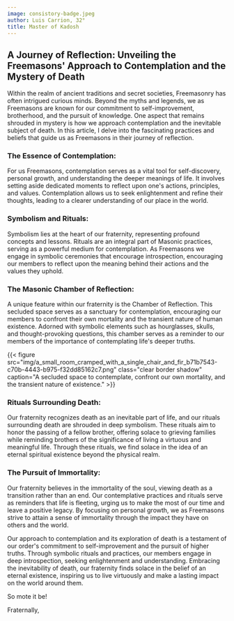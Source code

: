 ```yaml
---
image: consistory-badge.jpeg
author: Luis Carrion, 32°
title: Master of Kadosh
---
```

## A Journey of Reflection: Unveiling the Freemasons' Approach to Contemplation and the Mystery of Death
Within the realm of ancient traditions and secret societies, Freemasonry has often intrigued curious minds. Beyond the myths and legends, we as Freemasons are known for our commitment to self-improvement, brotherhood, and the pursuit of knowledge. One aspect that remains shrouded in mystery is how we approach contemplation and the inevitable subject of death. In this article, I delve into the fascinating practices and beliefs that guide us as Freemasons in their journey of reflection.

### The Essence of Contemplation:
For us Freemasons, contemplation serves as a vital tool for self-discovery, personal growth, and understanding the deeper meanings of life. It involves setting aside dedicated moments to reflect upon one's actions, principles, and values. Contemplation allows us to seek enlightenment and refine their thoughts, leading to a clearer understanding of our place in the world.

### Symbolism and Rituals:
Symbolism lies at the heart of our fraternity, representing profound concepts and lessons. 
Rituals are an integral part of Masonic practices, serving as a powerful medium for contemplation. 
As Freemasons we engage in symbolic ceremonies that encourage introspection, encouraging our members to reflect upon the meaning behind their actions and the values they uphold.

### The Masonic Chamber of Reflection:
A unique feature within our fraternity is the Chamber of Reflection. This secluded space serves as a sanctuary for contemplation, encouraging our members to confront their own mortality and the transient nature of human existence. Adorned with symbolic elements such as hourglasses, skulls, and thought-provoking questions, this chamber serves as a reminder to our members of the importance of contemplating life's deeper truths.

{{< figure src="img/a_small_room_cramped_with_a_single_chair_and_fir_b71b7543-c70b-4443-b975-f32dd85162c7.png" class="clear border shadow" caption="A secluded space to contemplate, confront our own mortality, and the transient nature of existence." >}}

### Rituals Surrounding Death:
Our fraternity recognizes death as an inevitable part of life, and our rituals surrounding death are shrouded in deep symbolism. These rituals aim to honor the passing of a fellow brother, offering solace to grieving families while reminding brothers of the significance of living a virtuous and meaningful life. Through these rituals, we find solace in the idea of an eternal spiritual existence beyond the physical realm.

### The Pursuit of Immortality:
Our fraternity believes in the immortality of the soul, viewing death as a transition rather than an end. Our contemplative practices and rituals serve as reminders that life is fleeting, urging us to make the most of our time and leave a positive legacy. By focusing on personal growth,  we as Freemasons strive to attain a sense of immortality through the impact they have on others and the world.

Our approach to contemplation and its exploration of death is a testament of our order's commitment to self-improvement and the pursuit of higher truths. Through symbolic rituals and practices, our members engage in deep introspection, seeking enlightenment and understanding. Embracing the inevitability of death, our fraternity finds solace in the belief of an eternal existence, inspiring us to live virtuously and make a lasting impact on the world around them.

So mote it be!

Fraternally, 